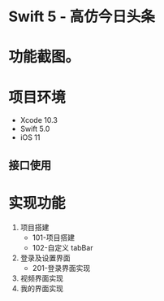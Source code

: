 # Swift 5 - 高仿今日头条

# 功能截图。

# 项目环境

- Xcode 10.3
- Swift 5.0
- iOS 11

## 接口使用

# 实现功能

1. 项目搭建
    - 101-项目搭建
    - 102-自定义 tabBar
2. 登录及设置界面
    - 201-登录界面实现
3. 视频界面实现
4. 我的界面实现

   
